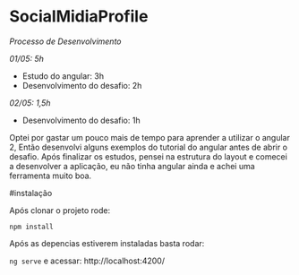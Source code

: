 # SocialMidiaProfile

*Processo de Desenvolvimento*

*01/05: 5h*
* Estudo do angular: 3h
* Desenvolvimento do desafio: 2h

*02/05: 1,5h*
* Desenvolvimento do desafio: 1h

Optei por gastar um pouco mais de tempo para aprender a utilizar o angular 2,
Então desenvolvi alguns exemplos do tutorial do angular antes de abrir o desafio.
Após finalizar os estudos, pensei na estrutura do layout e comecei a desenvolver a aplicação,
eu não tinha angular ainda e achei uma ferramenta muito boa.


#instalação

Após clonar o projeto rode:

`npm install`

Após as depencias estiverem instaladas basta rodar:

`ng serve` e acessar: http://localhost:4200/
